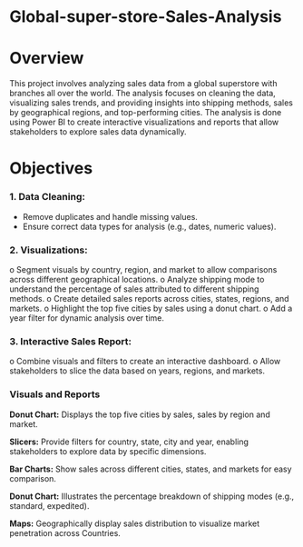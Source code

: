 # Global-super-store-Sales-Analysis
# Overview

This project involves analyzing sales data from a global superstore with branches all over the world. The analysis focuses on cleaning the data, visualizing sales trends, and providing insights into shipping methods, sales by geographical regions, and top-performing cities. The analysis is done using Power BI to create interactive visualizations and reports that allow stakeholders to explore sales data dynamically.

# Objectives

### 1.	Data Cleaning:
* Remove duplicates and handle missing values.
* Ensure correct data types for analysis (e.g., dates, numeric values). 
### 2.	Visualizations:
o	Segment visuals by country, region, and market to allow comparisons across different geographical locations.
o	Analyze shipping mode to understand the percentage of sales attributed to different shipping methods.
o	Create detailed sales reports across cities, states, regions, and markets.
o	Highlight the top five cities by sales using a donut chart.
o	Add a year filter for dynamic analysis over time.

### 3.	Interactive Sales Report:   
o	Combine visuals and filters to create an interactive dashboard.
o	Allow stakeholders to slice the data based on years, regions, and markets.

### Visuals and Reports

**Donut Chart:** Displays the top five cities by sales, sales by region and market.  

**Slicers:**  Provide filters for country, state, city and year, enabling stakeholders to explore data by specific dimensions.

**Bar Charts:**  Show sales across different cities, states, and markets for easy comparison.

**Donut Chart:** Illustrates the percentage breakdown of shipping modes (e.g., standard, expedited).

**Maps:** Geographically display sales distribution to visualize market penetration across Countries.
